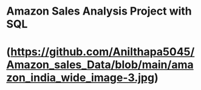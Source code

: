 # Amazon Sales Analysis Project with SQL
# (https://github.com/Anilthapa5045/Amazon_sales_Data/blob/main/amazon_india_wide_image-3.jpg)
